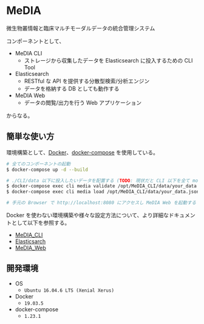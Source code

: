 # MeDIA

微生物叢情報と臨床マルチモーダルデータの統合管理システム

コンポーネントとして、

- MeDIA CLI
  - ストレージから収集したデータを Elasticsearch に投入するための CLI Tool
- Elasticsearch
  - RESTful な API を提供する分散型検索/分析エンジン
  - データを格納する DB としても動作する
- MeDIA Web
  - データの閲覧/出力を行う Web アプリケーション

からなる。

## 簡単な使い方

環境構築として、[Docker](https://www.docker.com)、[docker-compose](https://docs.docker.com/compose/) を使用している。

```bash
# 全てのコンポーネントの起動
$ docker-compose up -d --build

# ./CLI/data 以下に投入したいデータを配置する (TODO: 現状だと CLI 以下を全て mount している)
$ docker-compose exec cli media validate /opt/MeDIA_CLI/data/your_data.json
$ docker-compose exec cli media load /opt/MeDIA_CLI/data/your_data.json

# 手元の Browser で http://localhost:8080 にアクセスし MeDIA Web を起動する (TODO: 現状 8080 に http アクセス)
```

Docker を使わない環境構築や様々な設定方法について、より詳細なドキュメントとして以下を参照する。

- [MeDIA_CLI](https://github.com/suecharo/MeDIA/blob/develop/CLI/README.md)
- [Elasticsarch](https://github.com/suecharo/MeDIA/blob/develop/Elasticsearch/README.md)
- [MeDIA_Web](https://github.com/suecharo/MeDIA/blob/develop/Web/README.md)

<!-- TODO Develop な URL であるため、後々変更が必要 -->

## 開発環境

- OS
  - `Ubuntu 16.04.6 LTS (Xenial Xerus)`
- Docker
  - `19.03.5`
- docker-compose
  - `1.23.1`
